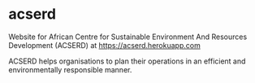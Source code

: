 # acserd
Website for African Centre for Sustainable Environment And Resources Development (ACSERD) at https://acserd.herokuapp.com

ACSERD helps organisations to plan their operations in an efficient and environmentally responsible manner.
